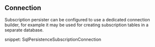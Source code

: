 ## Connection

Subscription persister can be configured to use a dedicated connection builder, for example it may be used for creating subscription tables in a separate database.

snippet: SqlPersistenceSubscriptionConnection  